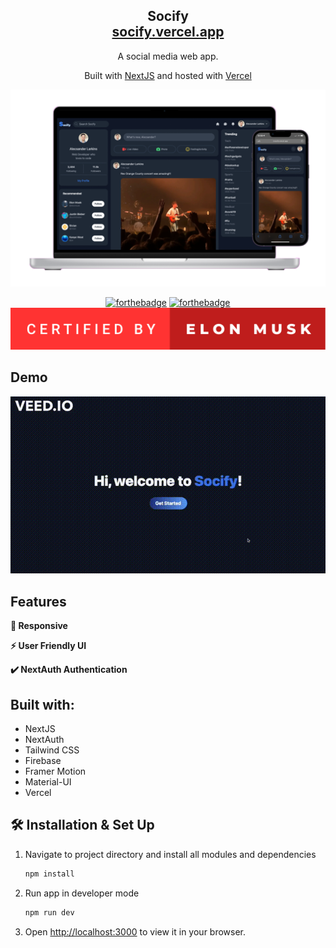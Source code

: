 <h2 align="center">
  Socify<br/>
  <a href="http://aleclarkins.com/" target="_blank">socify.vercel.app</a>
</h2>
<p align="center">
A social media web app.
</p>
<p align="center">
  Built with <a href="https://reactjs.org/" target="_blank">NextJS</a> and hosted with <a href="https://vercel.com/" target="_blank">Vercel</a>
</p>
<div align="center">
  <img alt="Mockup" src="./public/Socify-Mockup.png" />
</div>

<div align="center">

[![forthebadge](https://forthebadge.com/images/badges/made-with-crayons.svg)](https://forthebadge.com)
[![forthebadge](https://forthebadge.com/images/badges/powered-by-coffee.svg)](https://forthebadge.com)
<img alt="badge" src="./public/certified-by-elon-musk.svg" />

</div>

## Demo

<div>
    <img alt="Demo" src="./public/Socify-Demo.gif" />
</div>

## Features

**📱 Responsive**

**⚡️ User Friendly UI**

**✔️ NextAuth Authentication**

## Built with:

- NextJS
- NextAuth
- Tailwind CSS
- Firebase
- Framer Motion
- Material-UI
- Vercel

## 🛠 Installation & Set Up

1. Navigate to project directory and install all modules and dependencies

   ```sh
   npm install
   ```

2. Run app in developer mode

   ```sh
   npm run dev
   ```

3. Open [http://localhost:3000](http://localhost:3000) to view it in your browser.
